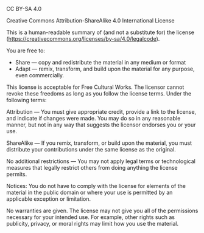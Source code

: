 CC BY-SA 4.0

Creative Commons Attribution-ShareAlike 4.0 International License

This is a human-readable summary of (and not a substitute for) the license (https://creativecommons.org/licenses/by-sa/4.0/legalcode).

You are free to:

* Share — copy and redistribute the material in any medium or format
* Adapt — remix, transform, and build upon the material for any purpose, even commercially.

This license is acceptable for Free Cultural Works. The licensor cannot revoke these freedoms as long as you follow the license terms.
Under the following terms:

Attribution — You must give appropriate credit, provide a link to the license, and indicate if changes were made. You may do so in any reasonable manner, but not in any way that suggests the licensor endorses you or your use.

ShareAlike — If you remix, transform, or build upon the material, you must distribute your contributions under the same license as the original.

No additional restrictions — You may not apply legal terms or technological measures that legally restrict others from doing anything the license permits.

Notices:
You do not have to comply with the license for elements of the material in the public domain or where your use is permitted by an applicable exception or limitation.

No warranties are given. The license may not give you all of the permissions necessary for your intended use. For example, other rights such as publicity, privacy, or moral rights may limit how you use the material.
